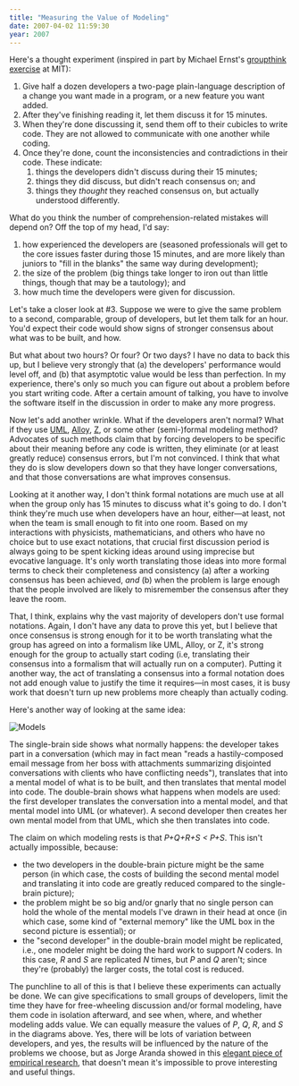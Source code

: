 ```yaml
---
title: "Measuring the Value of Modeling"
date: 2007-04-02 11:59:30
year: 2007
---
```

Here's a thought experiment (inspired in part by Michael Ernst's <a href="http://pag.csail.mit.edu/~mernst/pubs/groupthink-2006.pdf">groupthink exercise</a> at MIT):
<ol>
  <li>Give half a dozen developers a two-page plain-language description of a change you want made in a program, or a new feature you want added.</li>
  <li>After they've finishing reading it, let them discuss it for 15 minutes.</li>
  <li>When they're done discussing it, send them off to their cubicles to write code.  They are not allowed to communicate with one another while coding.</li>
  <li>Once they're done, count the inconsistencies and contradictions in their code.  These indicate:
<ol>
  <li>things the developers didn't discuss during their 15 minutes;</li>
  <li>things they did discuss, but didn't reach consensus on; and</li>
  <li>things they <em>thought</em> they reached consensus on, but actually understood differently.</li>
</ol>
</li>
</ol>
What do you think the number of comprehension-related mistakes will depend on?  Off the top of my head, I'd say:
<ol>
  <li>how experienced the developers are (seasoned professionals will get to the core issues faster during those 15 minutes, and are more likely than juniors to "fill in the blanks" the same way during development);</li>
  <li>the size of the problem (big things take longer to iron out than little things, though that may be a tautology); and</li>
  <li>how much time the developers were given for discussion.</li>
</ol>
Let's take a closer look at #3.  Suppose we were to give the same problem to a second, comparable, group of developers, but let them talk for an hour.  You'd expect their code would show signs of stronger consensus about what was to be built, and how.

But what about two hours?  Or four?  Or two days?  I have no data to back this up, but I believe very strongly that (a) the developers' performance would level off, and (b) that asymptotic value would be less than perfection.  In my experience, there's only so much you can figure out about a problem before you start writing code.  After a certain amount of talking, you have to involve the software itself in the discussion in order to make any more progress.

Now let's add another wrinkle.  What if the developers aren't normal?  What if they use <a href="http://www.uml.org/">UML</a>, <a href="http://alloy.mit.edu/">Alloy</a>, <a href="http://vl.zuser.org/">Z</a>, or some other (semi-)formal modeling method?  Advocates of such methods claim that by forcing developers to be specific about their meaning before any code is written, they eliminate (or at least greatly reduce) consensus errors, but I'm not convinced.  I think that what they do is slow developers down so that they have longer conversations, and that those conversations are what improves consensus.

Looking at it another way, I don't think formal notations are much use at all when the group only has 15 minutes to discuss what it's going to do.  I don't think they're much use when developers have an hour, either—at least, not when the team is small enough to fit into one room.  Based on my interactions with physicists, mathematicians, and others who have no choice but to use exact notations, that crucial first discussion period is always going to be spent kicking ideas around using imprecise but evocative language.  It's only worth translating those ideas into more formal terms to check their completeness and consistency (a) after a working consensus has been achieved, <em>and</em> (b) when the problem is large enough that the people involved are likely to misremember the consensus after they leave the room.

That, I think, explains why the vast majority of developers don't use formal notations.  Again, I don't have any data to prove this yet, but I believe that once consensus is strong enough for it to be worth translating what the group has agreed on into a formalism like UML, Alloy, or Z, it's strong enough for the group to actually start coding (i.e, translating their consensus into a formalism that will actually run on a computer).  Putting it another way, the act of translating a consensus into a formal notation does not add enough value to justify the time it requires—in most cases, it is busy work that doesn't turn up new problems more cheaply than actually coding.

Here's another way of looking at the same idea:

<img alt="Models" src="{{'/files/2007/04/models.png' | relative_url}}" class="centered">

The single-brain side shows what normally happens: the developer takes part in a conversation (which may in fact mean "reads a hastily-composed email message from her boss with attachments summarizing disjointed conversations with clients who have conflicting needs"), translates that into a mental model of what is to be built, and then translates that mental model into code.  The double-brain shows what happens when models are used: the first developer translates the conversation into a mental model, and that mental model into UML (or whatever).  A second developer then creates her own mental model from that UML, which she then translates into code.

The claim on which modeling rests is that <em>P+Q+R+S < P+S</em>. This isn't actually impossible, because:
<ul>
  <li>the two developers in the double-brain picture might be the same person (in which case, the costs of building the second mental model and translating it into code are greatly reduced compared to the single-brain picture);</li>
  <li>the problem might be so big and/or gnarly that no single person can hold the whole of the mental models I've drawn in their head at once (in which case, some kind of "external memory" like the UML box in the second picture is essential); or</li>
  <li>the "second developer" in the double-brain model might be replicated, i.e., one modeler might be doing the hard work to support <em>N</em> coders.  In this case, <em>R</em> and <em>S</em> are replicated <em>N</em> times, but <em>P</em> and <em>Q</em> aren't; since they're (probably) the larger costs, the total cost is reduced.</li>
</ul>
The punchline to all of this is that I believe these experiments can actually be done.  We can give specifications to small groups of developers, limit the time they have for free-wheeling discussion and/or formal modeling, have them code in isolation afterward, and see when, where, and whether modeling adds value.  We can equally measure the values of <em>P</em>, <em>Q</em>, <em>R</em>, and <em>S</em> in the diagrams above.  Yes, there will be lots of variation between developers, and yes, the results will be influenced by the nature of the problems we choose, but as Jorge Aranda showed in this <a href="http://www.cs.toronto.edu/~jaranda/pubs/AnchoringAdjustment.pdf">elegant piece of empirical research</a>, that doesn't mean it's impossible to prove interesting and useful things.
